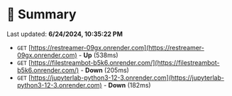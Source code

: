 # 📖 Summary
Last updated: **6/24/2024, 10:35:22 PM**

- `GET` [https://restreamer-09gx.onrender.com](https://restreamer-09gx.onrender.com) - **Up** (538ms)
- `GET` [https://filestreambot-b5k6.onrender.com/](https://filestreambot-b5k6.onrender.com/) - **Down** (205ms)
- `GET` [https://jupyterlab-python3-12-3.onrender.com](https://jupyterlab-python3-12-3.onrender.com) - **Down** (182ms)
